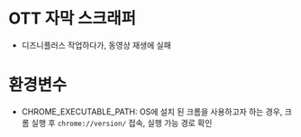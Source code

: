 # OTT 자막 스크래퍼

- 디즈니플러스 작업하다가, 동영상 재생에 실패

# 환경변수

- CHROME_EXECUTABLE_PATH: OS에 설치 된 크롬을 사용하고자 하는 경우, 크롬 실행 후 `chrome://version/` 접속, 실행 가능 경로 확인
